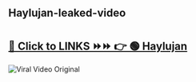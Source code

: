 
 ## Haylujan-leaked-video 

# <h2><a href="https://clipsfans.com/Haylujan&ref=git">🔗 Click to LINKS ⏩⏩ 👉 🟢 Haylujan </a></h2>

<a href="https://clipsfans.com/Haylujan&ref=git" rel="nofollow" data-target="animated-image.originalLink"><img src="https://i.ibb.co.com/xMMVF88/686577567.gif" alt="Viral Video Original" style="max-width: 100%; display: inline-block;" data-target="animated-image.originalImage"></a>

